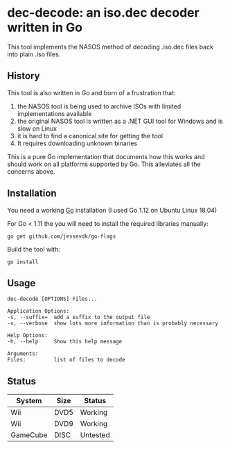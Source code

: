 dec-decode: an iso.dec decoder written in Go
============================================

This tool implements the NASOS method of decoding .iso.dec files
back into plain .iso files.

History
-------

This tool is also written in Go and born of a frustration that:
1. the NASOS tool is being used to archive ISOs with limited implementations available
2. the original NASOS tool is written as a .NET GUI tool for Windows and is slow on Linux
3. it is hard to find a canonical site for getting the tool
4. It requires downloading unknown binaries 

This is a pure Go implementation that documents how this works and
should work on all platforms supported by Go. This alleviates all the
concerns above.

Installation
------------

You need a working [Go](https://golang.org/) installation (I used Go 1.12 on Ubuntu Linux 18.04)

For Go < 1.11 the you will need to install the required libraries manually:

    go get github.com/jessevdk/go-flags

Build the tool with:

    go install

Usage
-----
    dec-decode [OPTIONS] Files...

    Application Options:
    -s, --suffix=  add a suffix to the output file
    -v, --verbose  show lots more information than is probably necessary

    Help Options:
    -h, --help     Show this help message

    Arguments:
    Files:         list of files to decode

Status
------

System  | Size | Status
--------|------|-------
Wii     | DVD5 | Working
Wii     | DVD9 | Working
GameCube| DISC | Untested

